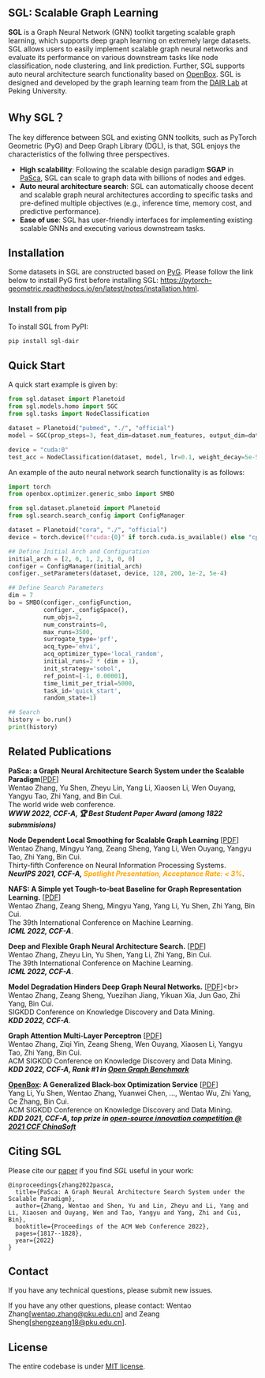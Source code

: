 ## SGL: Scalable Graph Learning

**SGL** is a Graph Neural Network (GNN) toolkit targeting scalable graph learning, which supports deep graph learning on
extremely large datasets. SGL allows users to easily implement scalable graph neural networks and evaluate its
performance on various downstream tasks like node classification, node clustering, and link prediction. Further, SGL
supports auto neural architecture search functionality based
on <a href="https://github.com/PKU-DAIR/open-box" target="_blank" rel="nofollow">OpenBox</a>. SGL is designed and
developed by the graph learning team from
the <a href="https://cuibinpku.github.io/index.html" target="_blank" rel="nofollow">DAIR Lab</a> at Peking University.

## Why SGL？
The key difference between SGL and existing GNN toolkits, such as PyTorch Geometric (PyG) and Deep Graph Library (DGL), is that, SGL enjoys the characteristics of the follwing three perspectives.

+ **High scalability**: Following the scalable design paradigm **SGAP**
  in <a href="https://arxiv.org/abs/2203.00638" target="_blank" rel="nofollow">PaSca</a>, SGL can scale to graph data with
  billions of nodes and edges. 
+ **Auto neural architecture search**: SGL can automatically choose decent and scalable graph neural architectures according to specific tasks and
  pre-defined multiple objectives (e.g., inference time, memory cost, and predictive performance).
+ **Ease of use**: SGL has user-friendly interfaces for implementing existing scalable GNNs and executing various downstream tasks.

## Installation

Some datasets in SGL are constructed based
on <a href="https://github.com/pyg-team/pytorch_geometric" target="_blank" rel="nofollow">PyG</a>. Please follow the
link below to install PyG first before installing
SGL: https://pytorch-geometric.readthedocs.io/en/latest/notes/installation.html.

### Install from pip

To install SGL from PyPI:

```bash
pip install sgl-dair
```

## Quick Start

A quick start example is given by:

```python
from sgl.dataset import Planetoid
from sgl.models.homo import SGC
from sgl.tasks import NodeClassification

dataset = Planetoid("pubmed", "./", "official")
model = SGC(prop_steps=3, feat_dim=dataset.num_features, output_dim=dataset.num_classes)

device = "cuda:0"
test_acc = NodeClassification(dataset, model, lr=0.1, weight_decay=5e-5, epochs=200, device=device).test_acc
```

An example of the auto neural network search functionality is as follows:

```python
import torch
from openbox.optimizer.generic_smbo import SMBO

from sgl.dataset.planetoid import Planetoid
from sgl.search.search_config import ConfigManager

dataset = Planetoid("cora", "./", "official")
device = torch.device(f"cuda:{0}" if torch.cuda.is_available() else "cpu")

## Define Initial Arch and Configuration
initial_arch = [2, 0, 1, 2, 3, 0, 0]
configer = ConfigManager(initial_arch)
configer._setParameters(dataset, device, 128, 200, 1e-2, 5e-4)

## Define Search Parameters
dim = 7
bo = SMBO(configer._configFunction,
          configer._configSpace(),
          num_objs=2,
          num_constraints=0,
          max_runs=3500,
          surrogate_type='prf',
          acq_type='ehvi',
          acq_optimizer_type='local_random',
          initial_runs=2 * (dim + 1),
          init_strategy='sobol',
          ref_point=[-1, 0.00001],
          time_limit_per_trial=5000,
          task_id='quick_start',
          random_state=1)

## Search
history = bo.run()
print(history)
```

## Related Publications

**PaSca: a Graph Neural Architecture Search System under the Scalable Paradigm**[[PDF](https://dl.acm.org/doi/pdf/10.1145/3485447.3511986)]<br>
Wentao Zhang, Yu Shen, Zheyu Lin, Yang Li, Xiaosen Li, Wen Ouyang, Yangyu Tao, Zhi Yang, and Bin Cui.<br>
The world wide web conference.<br>
***WWW 2022, CCF-A, 🏆 Best Student Paper Award (among 1822 submmisions)</font></b>***


**Node Dependent Local Smoothing for Scalable Graph Learning** [[PDF](https://arxiv.org/pdf/2110.14377)]<br>
Wentao Zhang, Mingyu Yang, Zeang Sheng, Yang Li, Wen Ouyang, Yangyu Tao, Zhi Yang, Bin Cui.<br>
Thirty-fifth Conference on Neural Information Processing Systems.<br>
***NeurIPS 2021, CCF-A, <font color=orange>Spotlight Presentation, Acceptance Rate: < 3%</font>***. 

**NAFS: A Simple yet Tough-to-beat Baseline for Graph Representation Learning.** [[PDF](https://arxiv.org/abs/2206.08583)]<br>
Wentao Zhang, Zeang Sheng, Mingyu Yang, Yang Li, Yu Shen, Zhi Yang, Bin Cui.<br>
The 39th International Conference on Machine Learning.<br>
***ICML 2022, CCF-A***. 

**Deep and Flexible Graph Neural Architecture Search.** [[PDF](https://arxiv.org/abs/2206.08582)]<br>
Wentao Zhang, Zheyu Lin, Yu Shen, Yang Li, Zhi Yang, Bin Cui.<br>
The 39th International Conference on Machine Learning.<br>
***ICML 2022, CCF-A***. 
  
**Model Degradation Hinders Deep Graph Neural Networks.** [[PDF]([https://arxiv.org/abs/2206.08582](https://arxiv.org/abs/2206.04361))]<br>
Wentao Zhang, Zeang Sheng, Yuezihan Jiang, Yikuan Xia, Jun Gao, Zhi Yang, Bin Cui.<br>
SIGKDD Conference on Knowledge Discovery and Data Mining.<br>
***KDD 2022, CCF-A***. 

**Graph Attention Multi-Layer Perceptron** [[PDF](https://arxiv.org/pdf/2108.10097)]<br>
Wentao Zhang, Ziqi Yin, Zeang Sheng, Wen Ouyang, Xiaosen Li, Yangyu Tao, Zhi Yang, Bin Cui.<br>
ACM SIGKDD Conference on Knowledge Discovery and Data Mining. <br>
***KDD 2022, CCF-A, Rank \#1 in [Open Graph Benchmark](https://ogb.stanford.edu/docs/leader_nodeprop/\#ogbn-mag)*** 
  
**[OpenBox](https://github.com/PKU-DAIR/open-box): A Generalized Black-box Optimization Service** [[PDF](https://arxiv.org/abs/2106.00421)]<br>
Yang Li, Yu Shen, Wentao Zhang, Yuanwei Chen, ..., Wentao Wu, Zhi Yang, Ce Zhang, Bin Cui.<br>
ACM SIGKDD Conference on Knowledge Discovery and Data Mining.<br> 
***KDD 2021, CCF-A, top prize in [open-source innovation competition @ 2021 CCF ChinaSoft](https://mp.weixin.qq.com/s/8JX5ymkUt5MvDcHLOjB3Xw)***



## Citing SGL

Please cite our [paper](https://dl.acm.org/doi/pdf/10.1145/3485447.3511986) if you find *SGL* useful in your work:
```
@inproceedings{zhang2022pasca,
  title={PaSca: A Graph Neural Architecture Search System under the Scalable Paradigm},
  author={Zhang, Wentao and Shen, Yu and Lin, Zheyu and Li, Yang and Li, Xiaosen and Ouyang, Wen and Tao, Yangyu and Yang, Zhi and Cui, Bin},
  booktitle={Proceedings of the ACM Web Conference 2022},
  pages={1817--1828},
  year={2022}
}
```

## Contact

If you have any technical questions, please submit new issues.

If you have any other questions, please contact: Wentao Zhang[wentao.zhang@pku.edu.cn] and Zeang Sheng[shengzeang18@pku.edu.cn].
  
## License

The entire codebase is under [MIT license](LICENSE).
